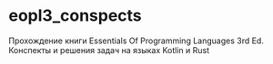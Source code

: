 # eopl3_conspects
Прохождение книги Essentials Of Programming Languages 3rd Ed. Конспекты и решения задач на языках Kotlin и Rust
